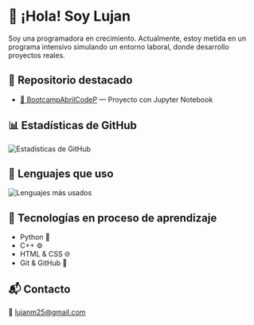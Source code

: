 <h1>👋 ¡Hola! Soy Lujan</h1>

<p>Soy una programadora en crecimiento.  
Actualmente, estoy metida en un programa intensivo simulando un entorno laboral, donde desarrollo proyectos reales.</p>

<h2>📁 Repositorio destacado</h2>
<ul>
  <li><a href="https://github.com/Lujanm25/BootcampAbrilCodeP">📘 BootcampAbrilCodeP</a> — Proyecto con Jupyter Notebook</li>
</ul>

<h2>📊 Estadísticas de GitHub</h2>
<p>
  <img src="https://github-readme-stats.vercel.app/api?username=Lujanm25&show_icons=true&theme=tokyonight" alt="Estadísticas de GitHub">
</p>

<h2>🧪 Lenguajes que uso</h2>
<p>
  <img src="https://github-readme-stats.vercel.app/api/top-langs/?username=Lujanm25&layout=compact&theme=tokyonight" alt="Lenguajes más usados">
</p>

<h2>🌱 Tecnologías en proceso de aprendizaje</h2>
<ul>
  <li>Python 🐍</li>
  <li>C++ ⚙️</li>
  <li>HTML & CSS 🌐</li>
  <li>Git & GitHub 🔧</li>
</ul>

<h2>📬 Contacto</h2>
<p>📧 <a href="mailto:lujanm25@gmail.com">lujanm25@gmail.com</a></p>
